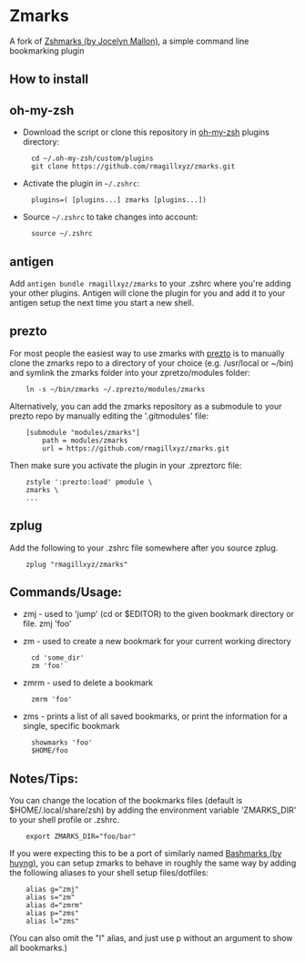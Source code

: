 Zmarks
========

A fork of [Zshmarks (by Jocelyn Mallon)](https://github.com/jocelynmallon/zshmarks), a simple command line bookmarking plugin

How to install
--------------

oh-my-zsh
---------
* Download the script or clone this repository in [oh-my-zsh](http://github.com/robbyrussell/oh-my-zsh) plugins directory:

        cd ~/.oh-my-zsh/custom/plugins
        git clone https://github.com/rmagillxyz/zmarks.git

* Activate the plugin in `~/.zshrc`:

        plugins=( [plugins...] zmarks [plugins...])

* Source `~/.zshrc`  to take changes into account:

        source ~/.zshrc

antigen
-------
Add `antigen bundle rmagillxyz/zmarks` to your .zshrc where you're adding your other plugins. Antigen will clone the plugin for you and add it to your antigen setup the next time you start a new shell.

prezto
------
For most people the easiest way to use zmarks with [prezto](https://github.com/sorin-ionescu/prezto) is to manually clone the zmarks repo to a directory of your choice (e.g. /usr/local or ~/bin) and symlink the zmarks folder into your zpretzo/modules folder:

        ln -s ~/bin/zmarks ~/.zprezto/modules/zmarks

Alternatively, you can add the zmarks repository as a submodule to your prezto repo by manually editing the '.gitmodules' file:

        [submodule "modules/zmarks"]
        	path = modules/zmarks
        	url = https://github.com/rmagillxyz/zmarks.git

Then make sure you activate the plugin in your .zpreztorc file:

        zstyle ':prezto:load' pmodule \
        zmarks \
        ...

zplug
-----
Add the following to your .zshrc file somewhere after you source zplug.

        zplug "rmagillxyz/zmarks"

Commands/Usage:
------

* zmj - used to 'jump' (cd or $EDITOR) to the given bookmark directory or file. 
        zmj 'foo'

* zm - used to create a new bookmark for your current working directory

        cd 'some_dir'
        zm 'foo'

* zmrm - used to delete a bookmark

        zmrm 'foo'

* zms - prints a list of all saved bookmarks, or print the information for a single, specific bookmark

        showmarks 'foo'
        $HOME/foo

Notes/Tips:
-----------

You can change the location of the bookmarks files (default is $HOME/.local/share/zsh) by adding the environment variable 'ZMARKS_DIR' to your shell profile or .zshrc.

        export ZMARKS_DIR="foo/bar"

If you were expecting this to be a port of similarly named [Bashmarks (by huyng)](https://github.com/huyng/bashmarks), you can setup zmarks to behave in roughly the same way by adding the following aliases to your shell setup files/dotfiles:

        alias g="zmj"
        alias s="zm"
        alias d="zmrm"
        alias p="zms"
        alias l="zms"

(You can also omit the "l" alias, and just use p without an argument to show all  bookmarks.)

